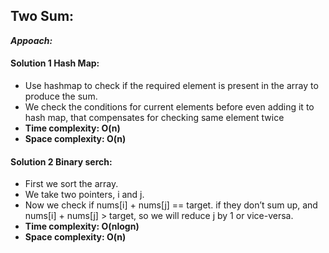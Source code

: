 ## Two Sum:

**_Appoach:_**

#### Solution 1 Hash Map:

- Use hashmap to check if the required element is present in the array to produce the sum.
- We check the conditions for current elements before even adding it to hash map, that compensates for checking same element twice
- **Time complexity: O(n)** 
- **Space complexity: O(n)**

#### Solution 2 Binary serch:

- First we sort the array.
- We take two pointers, i and j.
- Now we check if nums[i] + nums[j] == target. if they don’t sum up, and nums[i] + nums[j] > target, so we will reduce j by 1 or vice-versa.
- **Time complexity: O(nlogn)** 
- **Space complexity: O(n)**